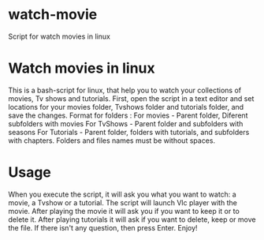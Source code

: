 # watch-movie
Script for watch movies in linux

# Watch movies in linux
This is a bash-script for linux, that help you to watch your collections of movies, Tv shows and tutorials.
	   			 First, open the script in a text editor and set locations for your movies folder, Tvshows folder and tutorials folder, and save the changes. 
           Format for folders :
				 For movies - Parent folder, Diferent subfolders with movies
				 For TvShows - Parent folder and subfolders with seasons
				 For Tutorials - Parent folder, folders with tutorials, and subfolders with chapters.
				 Folders and files names must be without spaces.
# Usage 
When you execute the script, it will ask you what you want to watch: a movie, a Tvshow or a tutorial.
The script will launch Vlc player with the movie. 
After playing the movie it will ask you if you want to keep it or to delete it.
After playing tutorials it will ask if you want to delete, keep or move the file.
If there isn't any question, then press Enter.
Enjoy!
